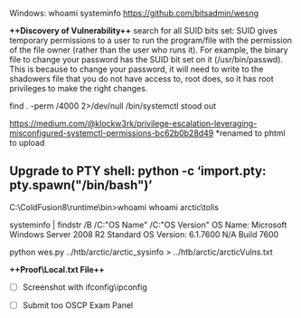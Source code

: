 Windows:
whoami
systeminfo
<https://github.com/bitsadmin/wesng>

**++Discovery of Vulnerability++**
search for all SUID bits set:
SUID gives temporary permissions to a user to run the program/file with the permission of the file owner (rather than the user who runs it).
For example, the binary file to change your password has the SUID bit set on it (/usr/bin/passwd). This is because to change your password, it will need to write to the shadowers file that you do not have access to, root does, so it has root privileges to make the right changes.

find . -perm /4000 2>/dev/null
/bin/systemctl stood out

<https://medium.com/@klockw3rk/privilege-escalation-leveraging-misconfigured-systemctl-permissions-bc62b0b28d49>
*renamed to phtml to upload


Upgrade to PTY shell:
python -c ‘import.pty: pty.spawn("/bin/bash")’
---
C:\ColdFusion8\runtime\bin>whoami
whoami
arctic\tolis

systeminfo | findstr /B /C:"OS Name" /C:"OS Version"
OS Name:                   Microsoft Windows Server 2008 R2 Standard 
OS Version:                6.1.7600 N/A Build 7600

python wes.py ../htb/arctic/arctic_sysinfo > ../htb/arctic/arcticVulns.txt






**++Proof\Local.txt File++**

   - [ ] Screenshot with ifconfig\ipconfig
   - [ ] Submit too OSCP Exam Panel

